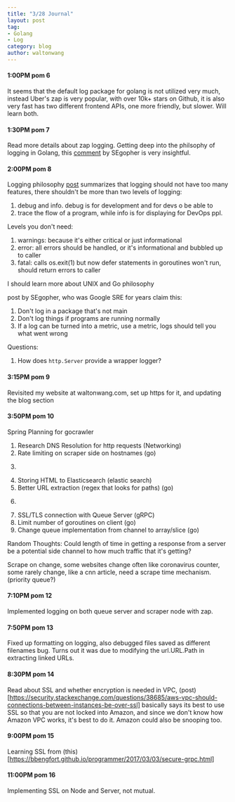 ```yaml
---
title: "3/28 Journal"
layout: post
tag:
- Golang
- Log
category: blog
author: waltonwang
---
```


#### 1:00PM pom 6

It seems that the default log package for golang is not utilized very much,
instead Uber's zap is very popular, with over 10k+ stars on Github, it is also very fast
has two different frontend APIs, one more friendly, but slower. Will learn both.

#### 1:30PM pom 7

Read more details about zap logging.
Getting deep into the philsophy of logging in Golang, this 
[comment](https://www.reddit.com/r/golang/comments/em8uiu/how_to_start_with_logging_in_go_projects_part_2/)
by SEgopher is very insightful.

#### 2:00PM pom 8

Logging philosophy [post](https://dave.cheney.net/2015/11/05/lets-talk-about-logging)
summarizes that logging should not have too many features, there shouldn't be more than
two levels of logging:

1. debug and info. debug is for development and for devs o be able to 
2. trace the flow of a program, while info is for displaying for DevOps ppl.

Levels you don't need:

1. warnings:  because it's either critical or just informational
2. error: all errors should be handled, or it's informational and bubbled up to caller
3. fatal: calls os.exit(1) but now defer statements in goroutines won't run, should return errors to caller


I should learn more about UNIX and Go philosophy

post by SEgopher, who was Google SRE for years claim this:

1. Don't log in a package that's not main
2. Don't log things if programs are running normally
3. If a log can be turned into a metric, use a metric, logs should tell you what went wrong


Questions:
1. How does `http.Server` provide a wrapper logger?


#### 3:15PM pom 9

Revisited my website at waltonwang.com, set up https for it, and updating the blog section


#### 3:50PM pom 10

Spring Planning for gocrawler

1. Research DNS Resolution for http requests (Networking)
2. Rate limiting on scraper side on hostnames (go)
3. ~~~Storing HTML to Disk (io)~~~
4. Storing HTML to Elasticsearch (elastic search)
5. Better URL extraction (regex that looks for paths) (go)
6. ~~~Query Duplicate detection (go)~~~
7. SSL/TLS connection with Queue Server (gRPC)
8. Limit number of goroutines on client (go)
9. Change queue implementation from channel to array/slice (go)

Random Thoughts:
Could length of time in getting a response from a server be a potential side channel to
how much traffic that it's getting?

Scrape on change, some websites change often like coronavirus counter, some rarely change,
like a cnn article, need a scrape time mechanism. (priority queue?)

#### 7:10PM pom 12

Implemented logging on both queue server and scraper node with zap. 

#### 7:50PM pom 13

Fixed up formatting on logging, also debugged files saved as different filenames bug.
Turns out it was due to modifying the url.URL.Path in extracting linked URLs.

#### 8:30PM pom 14

Read about SSL and whether encryption is needed in VPC, (post)[https://security.stackexchange.com/questions/38685/aws-vpc-should-connections-between-instances-be-over-ssl]
basically says its best to use SSL so that you are not locked into Amazon, and since we don't know how Amazon VPC works, it's best to do it. Amazon could also be snooping too.

#### 9:00PM pom 15

Learning SSL from (this)[https://bbengfort.github.io/programmer/2017/03/03/secure-grpc.html]

#### 11:00PM pom 16

Implementing SSL on Node and Server, not mutual.